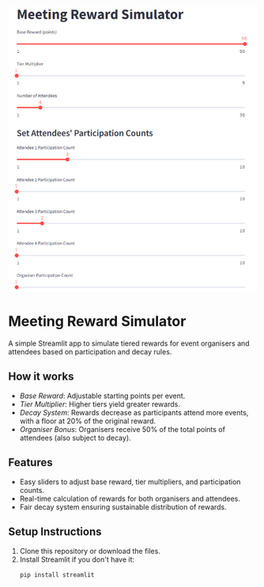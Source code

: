  ![App Preview](preview.png)

# Meeting Reward Simulator

A simple Streamlit app to simulate tiered rewards for event organisers and attendees based on participation and decay rules.

## How it works

- *Base Reward*: Adjustable starting points per event.
- *Tier Multiplier*: Higher tiers yield greater rewards.
- *Decay System*: Rewards decrease as participants attend more events, with a floor at 20% of the original reward.
- *Organiser Bonus*: Organisers receive 50% of the total points of attendees (also subject to decay).

## Features

- Easy sliders to adjust base reward, tier multipliers, and participation counts.
- Real-time calculation of rewards for both organisers and attendees.
- Fair decay system ensuring sustainable distribution of rewards.

## Setup Instructions

1. Clone this repository or download the files.
2. Install Streamlit if you don't have it:
   ```bash
   pip install streamlit
